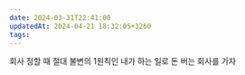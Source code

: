 ```yaml
---
date: 2024-03-31T22:41:00
updatedAt: 2024-04-21 18:32:05+3260
tags: 
---
```

회사 정할 때 절대 불변의 1원칙인 내가 하는 일로 돈 버는 회사를 가자